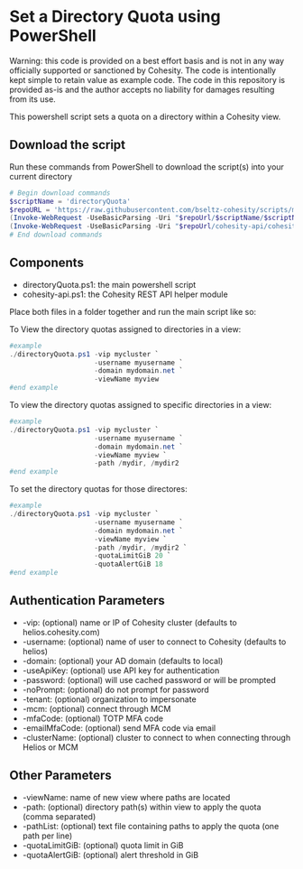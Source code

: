 # Set a Directory Quota using PowerShell

Warning: this code is provided on a best effort basis and is not in any way officially supported or sanctioned by Cohesity. The code is intentionally kept simple to retain value as example code. The code in this repository is provided as-is and the author accepts no liability for damages resulting from its use.

This powershell script sets a quota on a directory within a Cohesity view.

## Download the script

Run these commands from PowerShell to download the script(s) into your current directory

```powershell
# Begin download commands
$scriptName = 'directoryQuota'
$repoURL = 'https://raw.githubusercontent.com/bseltz-cohesity/scripts/master/powershell'
(Invoke-WebRequest -UseBasicParsing -Uri "$repoUrl/$scriptName/$scriptName.ps1").content | Out-File "$scriptName.ps1"; (Get-Content "$scriptName.ps1") | Set-Content "$scriptName.ps1"
(Invoke-WebRequest -UseBasicParsing -Uri "$repoUrl/cohesity-api/cohesity-api.ps1").content | Out-File cohesity-api.ps1; (Get-Content cohesity-api.ps1) | Set-Content cohesity-api.ps1
# End download commands
```

## Components

* directoryQuota.ps1: the main powershell script
* cohesity-api.ps1: the Cohesity REST API helper module

Place both files in a folder together and run the main script like so:

To View the directory quotas assigned to directories in a view:

```powershell
#example
./directoryQuota.ps1 -vip mycluster `
                     -username myusername `
                     -domain mydomain.net `
                     -viewName myview
#end example
```

To view the directory quotas assigned to specific directories in a view:

```powershell
#example
./directoryQuota.ps1 -vip mycluster `
                     -username myusername `
                     -domain mydomain.net `
                     -viewName myview `
                     -path /mydir, /mydir2
#end example
```

To set the directory quotas for those directores:

```powershell
#example
./directoryQuota.ps1 -vip mycluster `
                     -username myusername `
                     -domain mydomain.net `
                     -viewName myview `
                     -path /mydir, /mydir2 `
                     -quotaLimitGiB 20 `
                     -quotaAlertGiB 18
#end example
```

## Authentication Parameters

* -vip: (optional) name or IP of Cohesity cluster (defaults to helios.cohesity.com)
* -username: (optional) name of user to connect to Cohesity (defaults to helios)
* -domain: (optional) your AD domain (defaults to local)
* -useApiKey: (optional) use API key for authentication
* -password: (optional) will use cached password or will be prompted
* -noPrompt: (optional) do not prompt for password
* -tenant: (optional) organization to impersonate
* -mcm: (optional) connect through MCM
* -mfaCode: (optional) TOTP MFA code
* -emailMfaCode: (optional) send MFA code via email
* -clusterName: (optional) cluster to connect to when connecting through Helios or MCM

## Other Parameters

* -viewName: name of new view where paths are located
* -path: (optional) directory path(s) within view to apply the quota (comma separated)
* -pathList: (optional) text file containing paths to apply the quota (one path per line)
* -quotaLimitGiB: (optional) quota limit in GiB
* -quotaAlertGiB: (optional) alert threshold in GiB
